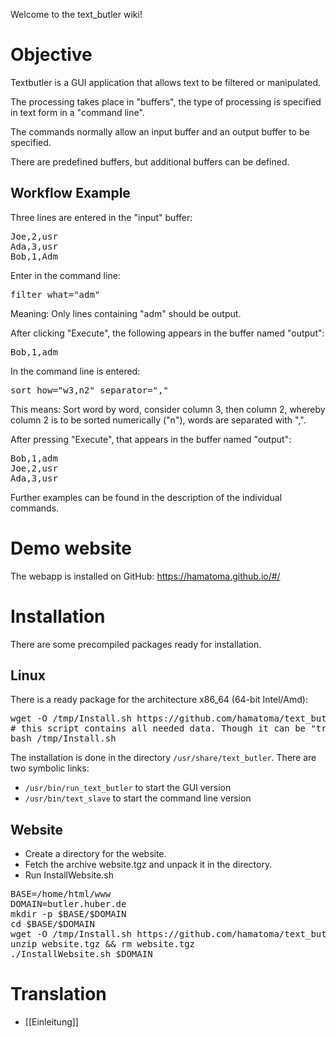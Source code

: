 Welcome to the text_butler wiki!

# Objective
Textbutler is a GUI application that allows text to be filtered or manipulated.

The processing takes place in "buffers", the type of processing is specified in text form in a "command line".

The commands normally allow an input buffer and an output buffer to be specified.

There are predefined buffers, but additional buffers can be defined.

## Workflow Example
Three lines are entered in the "input" buffer:
<pre>Joe,2,usr
Ada,3,usr
Bob,1,Adm
</pre>
Enter in the command line:
<pre>filter what="adm"
</pre>
Meaning: Only lines containing "adm" should be output.

After clicking "Execute", the following appears in the buffer named "output":
<pre>Bob,1,adm
</pre>
In the command line is entered:
<pre>sort how="w3,n2" separator=","
</pre>
This means: Sort word by word, consider column 3, then column 2, whereby column 2 is to be sorted numerically ("n"), words are separated with ",".

After pressing "Execute", that appears in the buffer named "output":
<pre>Bob,1,adm
Joe,2,usr
Ada,3,usr
</pre>
Further examples can be found in the description of the individual commands.

# Demo website
The webapp is installed on GitHub: https://hamatoma.github.io/#/

# Installation
There are some precompiled packages ready for installation.
## Linux
There is a ready package for the architecture x86_64 (64-bit Intel/Amd):
<pre>
wget -O /tmp/Install.sh https://github.com/hamatoma/text_butler/tree/main/tools/x86_64/Install.sh
# this script contains all needed data. Though it can be "transported" by an USB stick and so on.
bash /tmp/Install.sh
</pre>
The installation is done in the directory <code>/usr/share/text_butler</code>.
There are two symbolic links:
* <code>/usr/bin/run_text_butler</code> to start the GUI version
* <code>/usr/bin/text_slave</code> to start the command line version

## Website
* Create a directory for the website.
* Fetch the archive website.tgz and unpack it in the directory.
* Run InstallWebsite.sh
<pre>
BASE=/home/html/www
DOMAIN=butler.huber.de
mkdir -p $BASE/$DOMAIN
cd $BASE/$DOMAIN
wget -O /tmp/Install.sh https://github.com/hamatoma/text_butler/tree/main/tools/website.tgz
unzip website.tgz && rm website.tgz
./InstallWebsite.sh $DOMAIN
</pre>
# Translation
* [[Einleitung]]



